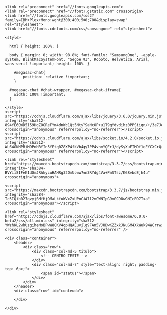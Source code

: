<html>
  <head>
    <title>Controle Tallos</title>
	
	<link rel="preconnect" href="//fonts.googleapis.com">
	<link rel="preconnect" href="//fonts.gstatic.com" crossorigin>
	<link href="//fonts.googleapis.com/css2?family=IBM+Plex+Mono:wght@300;400;500;700&display=swap" rel="stylesheet">
	<link href="//fonts.cdnfonts.com/css/samsungone" rel="stylesheet">
	
    <style>
	  
	  html { height: 100%; }
	
      body { margin: 0; width: 98.8%; font-family: "SamsungOne", -apple-system, BlinkMacSystemFont, "Segoe UI", Roboto, Helvetica, Arial, sans-serif !important; height: 100%; }

		#megasac-chat{
			position: relative !important;
		}

      #megasac-chat #chat-wrapper, #megasac-chat-iframe{
		width: 100% !important;
	  }
	  
    </style>
	<script src="https://cdnjs.cloudflare.com/ajax/libs/jquery/3.6.0/jquery.min.js" integrity="sha512-894YE6QWD5I59HgZOGReFYm4dnWc1Qt5NtvYSaNcOP+u1T9qYdvdihz0PPSiiqn/+/3e7Jo4EaG7TubfWGUrMQ==" crossorigin="anonymous" referrerpolicy="no-referrer"></script>
	<script src="https://cdnjs.cloudflare.com/ajax/libs/socket.io/4.2.0/socket.io.js" integrity="sha512-WL6WGKMPBiM9PnHRYIn5YEtq0Z8XP4fkVb4qy7PP4vhmYQErJ/dySyXuFIMDf1eEYCXCrQrMJfkNwKc9gsjTjA==" crossorigin="anonymous" referrerpolicy="no-referrer"></script>
	
	<link rel="stylesheet" href="https://maxcdn.bootstrapcdn.com/bootstrap/3.3.7/css/bootstrap.min.css" integrity="sha384-BVYiiSIFeK1dGmJRAkycuHAHRg32OmUcww7on3RYdg4Va+PmSTsz/K68vbdEjh4u" crossorigin="anonymous">
	
	<script src="https://maxcdn.bootstrapcdn.com/bootstrap/3.3.7/js/bootstrap.min.js" integrity="sha384-Tc5IQib027qvyjSMfHjOMaLkfuWVxZxUPnCJA7l2mCWNIpG9mGCD8wGNIcPD7Txa" crossorigin="anonymous"></script>
	
	<link rel="stylesheet" href="https://cdnjs.cloudflare.com/ajax/libs/font-awesome/6.0.0-beta2/css/all.min.css" integrity="sha512-YWzhKL2whUzgiheMoBFwW8CKV4qpHQAEuvilg9FAn5VJUDwKZZxkJNuGM4XkWuk94WCrrwslk8yWNGmY1EduTA==" crossorigin="anonymous" referrerpolicy="no-referrer" />
	
  </head>
  <body>

	<div class="container">
		<header>
			<div class="row">
				<div class="col-md-5 titulo">
					<!-- CENTRO TESTE -->
				</div>
				<div class="col-md-7" style="text-align: right; padding-top: 6px;">
					<span id="status"></span>
				</div>
			</div>
		</header>
		<div class="row" id="conteudo">
			
		</div>
		
	</div>

	
  </body>
  
  <script>
  
  $(document).ready(function(){
  for (let element of document.getElementsByClassName("container-lg px-3 my-5 markdown-body")){
			element.style.display="none";
			}
	(function() {
    window.megasac_c = '60958f8802d7b46cb01feb65';
    window.megasac_widget = 'integration-1';
    var s = document.createElement('script');
    s.setAttribute('src', 'https://kong.tallos.com.br:18000/megasac-api/widget/v2/load-scripts?load=1647611568433');
    s.onload = function() {
			document.getElementById('megasac-button').style.background = 'url(https://cdn.tallos.com.br/tallos-chat/public/images/logos/60958f883dcbb81a25a04e6b.png?load=1647611568433), url(https://cdn.tallos.com.br/tallos-chat/public/images/logos/avatar.png?load=1647611568433) center no-repeat #000';
			document.getElementById('megasac-button').style.backgroundPosition = 'center center';
			document.getElementById('megasac-button').style.backgroundSize = '105% 105%';
			document.getElementById('megasac-button').click()
		};
		document.getElementById('conteudo').appendChild(s);
	})();
	for (let element of document.getElementsByClassName("container-lg px-3 my-5 markdown-body")){
			element.style.display="none";
			}	
	});  
	</script>
  
</html>

